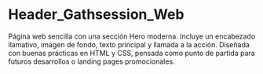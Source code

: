 # Header_Gathsession_Web
Página web sencilla con una sección Hero moderna. Incluye un encabezado llamativo, imagen de fondo, texto principal y llamada a la acción. Diseñada con buenas prácticas en HTML y CSS, pensada como punto de partida para futuros desarrollos o landing pages promocionales.
